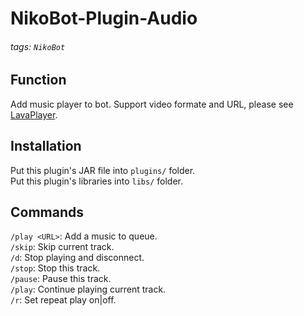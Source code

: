 # NikoBot-Plugin-Audio
###### tags: `NikoBot`

## Function
Add music player to bot.
Support video formate and URL, please see [LavaPlayer](https://github.com/sedmelluq/lavaplayer#supported-formats).
## Installation
Put this plugin's JAR file into ```plugins/``` folder.  
Put this plugin's libraries into ```libs/``` folder.
## Commands
```/play <URL>```: Add a music to queue.  
```/skip```: Skip current track.  
```/d```: Stop playing and disconnect.  
```/stop```: Stop this track.  
```/pause```: Pause this track.  
```/play```: Continue playing current track.  
```/r```: Set repeat play on|off.  
